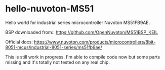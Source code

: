 # hello-nuvoton-MS51
Hello world for  industrial series microcontroller Nuvoton MS51FB9AE.

BSP downloaded from:: https://github.com/OpenNuvoton/MS51BSP_KEIL

Official docs: https://www.nuvoton.com/products/microcontrollers/8bit-8051-mcus/industrial-8051-series/ms51fb9ae/

This is still work in progress. I'm able to compile code now but some parts missing and it's totally not tested
on any real chip.
